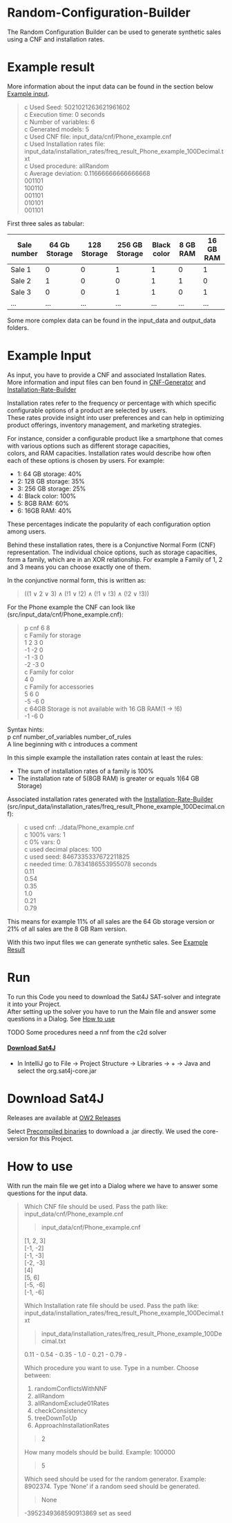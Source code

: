 # Random-Configuration-Builder

The Random Configuration Builder can be used to generate synthetic sales using a CNF and installation rates.

# Example result
More information about the input data can be found in the section below [Example input](#example-input).
> c Used Seed: 5021021263621961602  
> c Execution time: 0 seconds  
> c Number of variables: 6  
> c Generated models: 5  
> c Used CNF file: input_data/cnf/Phone_example.cnf  
> c Used Installation rates file: input_data/installation_rates/freq_result_Phone_example_100Decimal.txt  
> c Used procedure: allRandom  
> c Average deviation: 0.11666666666666668  
> 001101  
> 100110  
> 001101  
> 010101  
> 001101  

First three sales as tabular:

| Sale number | 64 Gb Storage | 128 Storage | 256 GB Storage | Black color | 8 GB RAM | 16 GB RAM |
|-------------|---------------|-------------|----------------|-------------|----------|-----------|
| Sale 1      | 0             | 0           | 1              | 1           | 0        | 1         |
| Sale 2      | 1             | 0           | 0              | 1           | 1        | 0         |
| Sale 3      | 0             | 0           | 1              | 1           | 0        | 1         |
| ...         | ...           | ...         | ...            | ...         | ...      | ...       |

Some more complex data can be found in the input_data and output_data folders.

# Example Input

As input, you have to provide a CNF and associated Installation Rates.  
More information and input files can ben found in [CNF-Generator](https://github.com/SteffenHub/CNF-Generator) and [Installation-Rate-Builder](https://github.com/SteffenHub/Installation-Rate-Builder)

Installation rates refer to the frequency or percentage with which specific configurable options of a product are selected by users.  
These rates provide insight into user preferences and can help in optimizing product offerings, inventory management, and marketing strategies.

For instance, consider a configurable product like a smartphone that comes with various options such as different storage capacities,  
colors, and RAM capacities. Installation rates would describe how often each of these options is chosen by users. For example:
- 1: 64 GB storage: 40%
- 2: 128 GB storage: 35%
- 3: 256 GB storage: 25%
- 4: Black color: 100%
- 5: 8GB RAM: 60%
- 6: 16GB RAM: 40%

These percentages indicate the popularity of each configuration option among users.

Behind these installation rates, there is a Conjunctive Normal Form (CNF) representation.
The individual choice options, such as storage capacities, form a family, which are in an XOR relationship.
For example a Family of 1, 2 and 3 means you can choose exactly one of them.

In the conjunctive normal form, this is written as:
> ((1 ∨ 2 ∨ 3) ∧ (!1 ∨ !2) ∧ (!1 ∨ !3) ∧ (!2 ∨ !3))

For the Phone example the CNF can look like (src/input_data/cnf/Phone_example.cnf):
> p cnf 6 8  
> c Family for storage  
> 1 2 3 0  
> -1 -2 0  
> -1 -3 0  
> -2 -3 0  
> c Family for color  
> 4 0  
> c Family for accessories  
> 5 6 0  
> -5 -6 0  
> c 64GB Storage is not available with 16 GB RAM(1 -> !6)  
> -1 -6 0

Syntax hints:  
p cnf number_of_variables number_of_rules  
A line beginning with c introduces a comment

In this simple example the installation rates contain at least the rules:
- The sum of installation rates of a family is 100%
- The installation rate of 5(8GB RAM) is greater or equals 1(64 GB Storage)

Associated installation rates generated with the [Installation-Rate-Builder](https://github.com/SteffenHub/Installation-Rate-Builder) (src/input_data/installation_rates/freq_result_Phone_example_100Decimal.cnf): 

> c used cnf: ../data/Phone_example.cnf  
> c 100% vars: 1  
> c 0% vars: 0  
> c used decimal places: 100  
> c used seed: 8467335337672211825  
> c needed time: 0.7834186553955078 seconds  
> 0.11  
> 0.54  
> 0.35  
> 1.0  
> 0.21  
> 0.79

This means for example 11% of all sales are the 64 Gb storage version or 21% of all sales are the 8 GB Ram version.

With this two input files we can generate synthetic sales. See [Example Result](#example-result)


# Run
To run this Code you need to download the Sat4J SAT-solver and integrate it into your Project.  
After setting up the solver you have to run the Main file and answer some questions in a Dialog. See [How to use](#how-to-use)

TODO Some procedures need a nnf from the c2d solver

#### [Download Sat4J](#download-sat4j-1)
*  In IntelliJ go to File -> Project Structure -> Libraries -> + -> Java and select the org.sat4j-core.jar


# Download Sat4J

Releases are available at [OW2 Releases](https://gitlab.ow2.org/sat4j/sat4j/-/releases)

Select [Precompiled binaries](https://release.ow2.org/sat4j/) to download a .jar directly. We used the core-version for this Project.

# How to use

With run the main file we get into a Dialog where we have to answer some questions for the input data.

> Which CNF file should be used. Pass the path like: input_data/cnf/Phone_example.cnf  
> > input_data/cnf/Phone_example.cnf  
> 
> [1, 2, 3]  
> [-1, -2]  
> [-1, -3]  
> [-2, -3]  
> [4]  
> [5, 6]  
> [-5, -6]  
> [-1, -6]  
> 
> Which Installation rate file should be used. Pass the path like: input_data/installation_rates/freq_result_Phone_example_100Decimal.txt  
> > input_data/installation_rates/freq_result_Phone_example_100Decimal.txt
> 
> 0.11 - 0.54 - 0.35 - 1.0 - 0.21 - 0.79 -  
> 
> Which procedure you want to use. Type in a number. Choose between:  
> 1. randomConflictsWithNNF  
> 2. allRandom  
> 3. allRandomExclude01Rates  
> 4. checkConsistency
> 5. treeDownToUp  
> 6. ApproachInstallationRates  
> > 2
> 
> How many models should be build. Example: 100000  
> > 5
> 
> Which seed should be used for the random generator. Example: 8902374. Type 'None' if a random seed should be generated.  
> > None
> 
> -3952349368590913869 set as seed
